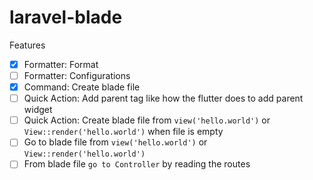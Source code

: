 # laravel-blade

Features

- [x] Formatter: Format
- [ ] Formatter: Configurations
- [x] Command: Create blade file
- [ ] Quick Action: Add parent tag like how the flutter does to add parent widget
- [ ] Quick Action: Create blade file from `view('hello.world')` or `View::render('hello.world')` when file is empty
- [ ] Go to blade file from `view('hello.world')` or `View::render('hello.world')`
- [ ] From blade file `go to Controller` by reading the routes
